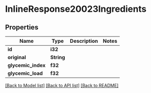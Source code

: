 # InlineResponse20023Ingredients

## Properties

Name | Type | Description | Notes
------------ | ------------- | ------------- | -------------
**id** | **i32** |  | 
**original** | **String** |  | 
**glycemic_index** | **f32** |  | 
**glycemic_load** | **f32** |  | 

[[Back to Model list]](../README.md#documentation-for-models) [[Back to API list]](../README.md#documentation-for-api-endpoints) [[Back to README]](../README.md)


